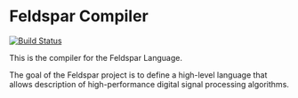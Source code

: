 Feldspar Compiler
=================

[![Build Status](https://travis-ci.org/Feldspar/feldspar-compiler.png)](https://travis-ci.org/Feldspar/feldspar-compiler)

This is the compiler for the Feldspar Language.

The goal of the Feldspar project is to define a high-level language that
allows description of high-performance digital signal processing
algorithms.


